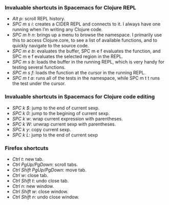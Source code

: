 ### Invaluable shortcuts in Spacemacs for Clojure REPL
* _Alt p_: scroll REPL history.
* _SPC m s i_: creates a CIDER REPL and connects to it. I always have one running when I’m writing any Clojure code.
* _SPC m h n_: brings up a menu to browse the namespace. I primarily use this to access Clojure.core, to see a list of available functions, and to quickly navigate to the source code.
* _SPC m e b_: evaluates the buffer, SPC m e f evaluates the function, and SPC m e f evaluates the selected region in the REPL.
* _SPC m s b_: loads the buffer in the running REPL, which is very handy for testing several functions.
* _SPC m s f_: loads the function at the cursor in the running REPL.
* _SPC m t a_: runs all of the tests in the namespace, while SPC m t t runs the test under the cursor.
### Invaluable shortcuts in Spacemacs for Clojure code editing
* _SPC k $_: jump to the end of current sexp.
* _SPC k 0_: jump to the begining of current sexp.
* _SPC k w_: wrap current expression with parentheses.
* _SPC k W_: unwrap current sexp with parentheses.
* _SPC k y_: copy current sexp.
* _SPC k L_: jump to the end of current sexp
### Firefox shortcuts
* _Ctrl t_: new tab.
* _Ctrl PgUp/PgDown_: scroll tabs.
* _Ctrl Shift PgUp/PgDown_: move tab.
* _Ctrl w_: close tab.
* _Ctrl Shift t_: undo close tab.
* _Ctrl n_: new window.
* _Ctrl Shift w_: close window.
* _Ctrl Shift n_: undo close window.
